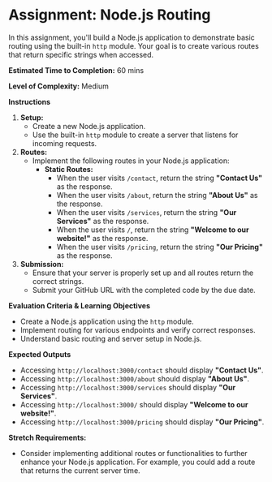 # Assignment: Node.js Routing

In this assignment, you'll build a Node.js application to demonstrate basic routing using the built-in `http` module. Your goal is to create various routes that return specific strings when accessed.

**Estimated Time to Completion:** 60 mins

**Level of Complexity:** Medium

**Instructions**

1. **Setup:**
    - Create a new Node.js application.
    - Use the built-in `http` module to create a server that listens for incoming requests.
2. **Routes:**
    - Implement the following routes in your Node.js application:
        - **Static Routes:**
            - When the user visits `/contact`, return the string **"Contact Us"** as the response.
            - When the user visits `/about`, return the string **"About Us"** as the response.
            - When the user visits `/services`, return the string **"Our Services"** as the response.
            - When the user visits `/`, return the string **"Welcome to our website!"** as the response.
            - When the user visits `/pricing`, return the string **"Our Pricing"** as the response.
3. **Submission:**
    - Ensure that your server is properly set up and all routes return the correct strings.
    - Submit your GitHub URL with the completed code by the due date.

**Evaluation Criteria & Learning Objectives**

- Create a Node.js application using the `http` module.
- Implement routing for various endpoints and verify correct responses.
- Understand basic routing and server setup in Node.js.

**Expected Outputs**

- Accessing `http://localhost:3000/contact` should display **"Contact Us"**.
- Accessing `http://localhost:3000/about` should display **"About Us"**.
- Accessing `http://localhost:3000/services` should display **"Our Services"**.
- Accessing `http://localhost:3000/` should display **"Welcome to our website!"**.
- Accessing `http://localhost:3000/pricing` should display **"Our Pricing"**.

**Stretch Requirements:**

- Consider implementing additional routes or functionalities to further enhance your Node.js application. For example, you could add a route that returns the current server time.
